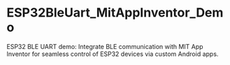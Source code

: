 # ESP32BleUart_MitAppInventor_Demo
ESP32 BLE UART demo: Integrate BLE communication with MIT App Inventor for seamless control of ESP32 devices via custom Android apps.
